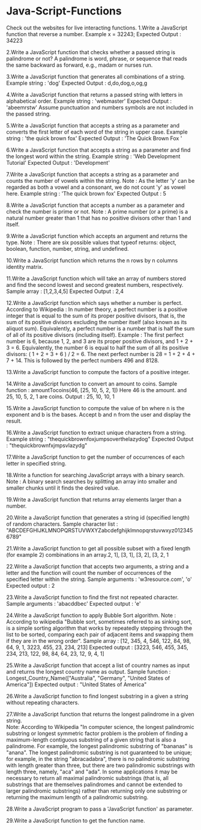 # Java-Script-Functions

Check out the websites for live interacting functions.
1.Write a JavaScript function that reverse a number.
Example x = 32243;
Expected Output : 34223


2.Write a JavaScript function that checks whether a passed string is palindrome or not?
A palindrome is word, phrase, or sequence that reads the same backward as forward, e.g., madam or nurses run.


3.Write a JavaScript function that generates all combinations of a string.
Example string : 'dog'
Expected Output : d,do,dog,o,og,g


4.Write a JavaScript function that returns a passed string with letters in alphabetical order.
Example string : 'webmaster'
Expected Output : 'abeemrstw'
Assume punctuation and numbers symbols are not included in the passed string.


5.Write a JavaScript function that accepts a string as a parameter and converts the first letter of each word of the string in upper case.
Example string : 'the quick brown fox'
Expected Output : 'The Quick Brown Fox '


6.Write a JavaScript function that accepts a string as a parameter and find the longest word within the string.
Example string : 'Web Development Tutorial'
Expected Output : 'Development'


7.Write a JavaScript function that accepts a string as a parameter and counts the number of vowels within the string.
Note : As the letter 'y' can be regarded as both a vowel and a consonant, we do not count 'y' as vowel here.
Example string : 'The quick brown fox'
Expected Output : 5


8.Write a JavaScript function that accepts a number as a parameter and check the number is prime or not.
Note : A prime number (or a prime) is a natural number greater than 1 that has no positive divisors other than 1 and itself.


9.Write a JavaScript function which accepts an argument and returns the type.
Note : There are six possible values that typeof returns: object, boolean, function, number, string, and undefined.


10.Write a JavaScript function which returns the n rows by n columns identity matrix.  


11.Write a JavaScript function which will take an array of numbers stored and find the second lowest and second greatest numbers, respectively.
Sample array : [1,2,3,4,5]
Expected Output : 2,4


12.Write a JavaScript function which says whether a number is perfect.
According to Wikipedia : In number theory, a perfect number is a positive integer that is equal to the sum of its proper positive divisors, that is, the sum of its positive divisors excluding the number itself (also known as its aliquot sum). Equivalently, a perfect number is a number that is half the sum of all of its positive divisors (including itself).
Example : The first perfect number is 6, because 1, 2, and 3 are its proper positive divisors, and 1 + 2 + 3 = 6. Equivalently, the number 6 is equal to half the sum of all its positive divisors: ( 1 + 2 + 3 + 6 ) / 2 = 6. The next perfect number is 28 = 1 + 2 + 4 + 7 + 14. This is followed by the perfect numbers 496 and 8128.


13.Write a JavaScript function to compute the factors of a positive integer.  


14.Write a JavaScript function to convert an amount to coins.
Sample function : amountTocoins(46, [25, 10, 5, 2, 1])
Here 46 is the amount. and 25, 10, 5, 2, 1 are coins.
Output : 25, 10, 10, 1


15.Write a JavaScript function to compute the value of bn where n is the exponent and b is the bases. Accept b and n from the user and display the result.  


16.Write a JavaScript function to extract unique characters from a string.
Example string : "thequickbrownfoxjumpsoverthelazydog"
Expected Output : "thequickbrownfxjmpsvlazydg"


17.Write a JavaScript function to  get the number of occurrences of each letter in specified string.


18.Write a function for searching JavaScript arrays with a binary search.
Note : A binary search searches by splitting an array into smaller and smaller chunks until it finds the desired value.


19.Write a JavaScript function that returns array elements larger than a number.


20.Write a JavaScript function that generates a string id (specified length) of random characters.
Sample character list : "ABCDEFGHIJKLMNOPQRSTUVWXYZabcdefghijklmnopqrstuvwxyz0123456789"


21.Write a JavaScript function to get all possible subset with a fixed length (for example 2) combinations in an array.2, 1], [3, 1], [3, 2], [3, 2, 1


22.Write a JavaScript function that accepts two arguments, a string and a letter and the function will count the number of occurrences of the specified letter within the string.
Sample arguments : 'w3resource.com', 'o'
Expected output : 2


23.Write a JavaScript function to find the first not repeated character.
Sample arguments : 'abacddbec'
Expected output : 'e'


24.Write a JavaScript function to apply Bubble Sort algorithm.
Note : According to wikipedia "Bubble sort, sometimes referred to as sinking sort, is a simple sorting algorithm that works by repeatedly stepping through the list to be sorted, comparing each pair of adjacent items and swapping them if they are in the wrong order".
Sample array : [12, 345, 4, 546, 122, 84, 98, 64, 9, 1, 3223, 455, 23, 234, 213]
Expected output : [3223, 546, 455, 345, 234, 213, 122, 98, 84, 64, 23, 12, 9, 4, 1]


25.Write a JavaScript function that accept a list of country names as input and returns the longest country name as output.
Sample function : Longest_Country_Name(["Australia", "Germany", "United States of America"])
Expected output : "United States of America"


26.Write a JavaScript function to find longest substring in a given a string without repeating characters.  


27.Write a JavaScript function that returns the longest palindrome in a given string.  
Note: According to Wikipedia "In computer science, the longest palindromic substring or longest symmetric factor problem is the problem of finding a maximum-length contiguous substring of a given string that is also a palindrome. For example, the longest palindromic substring of "bananas" is "anana". The longest palindromic substring is not guaranteed to be unique; for example, in the string "abracadabra", there is no palindromic substring with length greater than three, but there are two palindromic substrings with length three, namely, "aca" and "ada".
In some applications it may be necessary to return all maximal palindromic substrings (that is, all substrings that are themselves palindromes and cannot be extended to larger palindromic substrings) rather than returning only one substring or returning the maximum length of a palindromic substring.


28.Write a JavaScript program to pass a 'JavaScript function' as parameter.  


29.Write a JavaScript function to get the function name.

